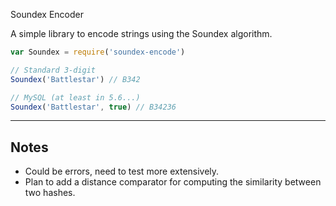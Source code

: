 Soundex Encoder

A simple library to encode strings using the Soundex algorithm.

```javascript
var Soundex = require('soundex-encode')

// Standard 3-digit
Soundex('Battlestar') // B342

// MySQL (at least in 5.6...)
Soundex('Battlestar', true) // B34236
```
-----

## Notes

+ Could be errors, need to test more extensively.
+ Plan to add a distance comparator for computing the similarity between two hashes.
